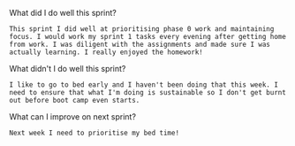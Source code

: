  What did I do well this sprint?
    
    This sprint I did well at prioritising phase 0 work and maintaining focus. I would work my sprint 1 tasks every evening after getting home from work. I was diligent with the assignments and made sure I was actually learning. I really enjoyed the homework!

 What didn't I do well this sprint?

    I like to go to bed early and I haven't been doing that this week. I need to ensure that what I'm doing is sustainable so I don't get burnt out before boot camp even starts.

 What can I improve on next sprint?

    Next week I need to prioritise my bed time!
